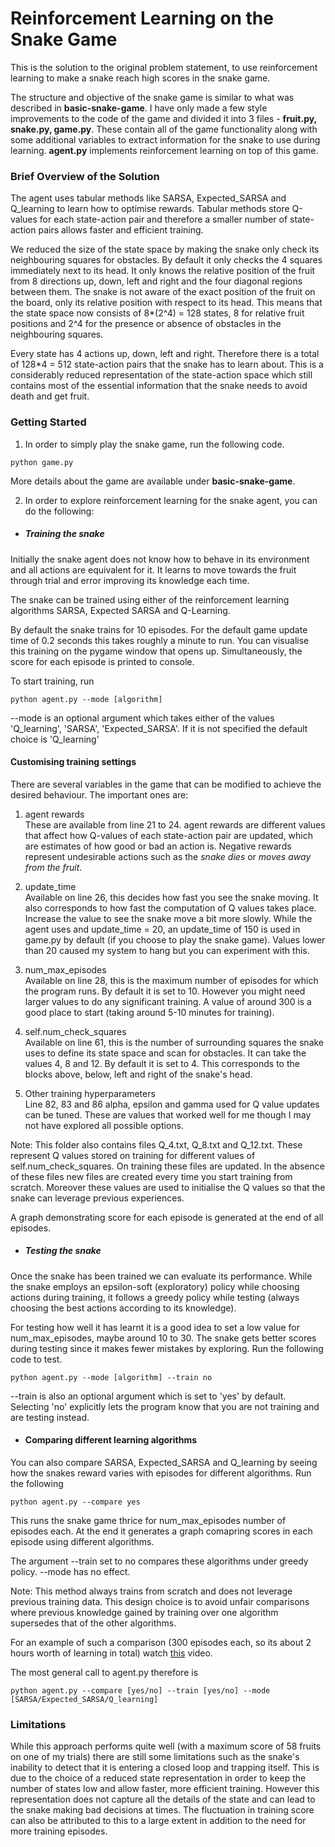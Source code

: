 # Reinforcement Learning on the Snake Game

This is the solution to the original problem statement, to use reinforcement learning to make a snake reach high scores in the snake game.

The structure and objective of the snake game is similar to what was described in __basic-snake-game__. I have only made a few style improvements to the code of the game and divided it into 3 files - __fruit.py, snake.py, game.py__. These contain all of the game functionality along with some additional variables to extract information for the snake to use during learning. __agent.py__ implements reinforcement learning on top of this game.

### Brief Overview of the Solution
The agent uses tabular methods like SARSA, Expected_SARSA and Q_learning to learn how to optimise rewards. Tabular methods store Q-values for each state-action pair and therefore a smaller number of state-action pairs allows faster and efficient training.

We reduced the size of the state space by making the snake only check its neighbouring squares for obstacles. By default it only checks the 4 squares immediately next to its head. It only knows the relative position of the fruit from 8 directions up, down, left and right and the four diagonal regions between them. The snake is not aware of the exact position of the fruit on the board, only its relative position with respect to its head. This means that the state space now consists of 8*(2^4) = 128 states, 8 for relative fruit positions and 2^4 for the presence or absence of obstacles in the neighbouring squares.

Every state has 4 actions up, down, left and right. Therefore there is a total of 128*4 = 512 state-action pairs that the snake has to learn about. This is a considerably reduced representation of the state-action space which still contains most of the essential information that the snake needs to avoid death and get fruit.


### Getting Started

1) In order to simply play the snake game, run the following code.
~~~
python game.py
~~~
More details about the game are available under __basic-snake-game__.

2) In order to explore reinforcement learning for the snake agent, you can do the following:

- ##### Training the snake
Initially the snake agent does not know how to behave in its environment and all actions are equivalent for it. It learns to move towards the fruit through trial and error improving its knowledge each time.

 The snake can be trained using either of the reinforcement learning algorithms SARSA, Expected SARSA and Q-Learning.

 By default the snake trains for 10 episodes. For the default game update time of 0.2 seconds this takes roughly a minute to run. You can visualise this training on the pygame window that opens up. Simultaneously, the score for each episode is printed to console.

 To start training, run
 ~~~
 python agent.py --mode [algorithm]
 ~~~
 --mode is an optional argument which takes either of the values 'Q_learning', 'SARSA', 'Expected_SARSA'. If it is not specified the default choice is 'Q_learning'

 #### Customising training settings
 There are several variables in the game that can be modified to achieve the desired behaviour. The important ones are:

 1) agent rewards <br>
 These are available from line 21 to 24. agent rewards are different values that affect how Q-values of each state-action pair are updated, which are estimates of how good or bad an action is. Negative rewards represent undesirable actions such as the _snake dies_ or _moves away from the fruit_.

 2) update_time <br>
 Available on line 26, this decides how fast you see the snake moving. It also corresponds to how fast the computation of Q values takes place. Increase the value to see the snake move a bit more slowly. While the agent uses and update_time = 20, an update_time of 150 is used in game.py by default (if you choose to play the snake game). Values lower than 20 caused my system to hang but you can experiment with this.

 3) num_max_episodes <br>
 Available on line 28, this is the maximum number of episodes for which the program runs. By default it is set to 10. However you might need larger values to do any significant training. A value of around 300 is a good place to start (taking around 5-10 minutes for training).

 4) self.num_check_squares <br>
 Available on line 61, this is the number of surrounding squares the snake uses to define its state space and scan for obstacles. It can take the values 4, 8 and 12. By default it is set to 4. This corresponds to the blocks above, below, left and right of the snake's head.

 5) Other training hyperparameters <br>
 Line 82, 83 and 86
 alpha, epsilon and gamma used for Q value updates can be tuned. These are values that worked well for me though I may not have explored all possible options.

 Note: This folder also contains files Q_4.txt, Q_8.txt and Q_12.txt. These represent Q values stored on training for different values of self.num_check_squares. On training these files are updated. In the absence of these files new files are created every time you start training from scratch. Moreover these values are used to initialise the Q values so that the snake can leverage previous experiences.

 A graph demonstrating score for each episode is generated at the end of all episodes.

- ##### Testing the snake
 Once the snake has been trained we can evaluate its performance. While the snake employs an epsilon-soft (exploratory) policy while choosing actions during training, it follows a greedy policy while testing (always choosing the best actions according to its knowledge).

 For testing how well it has learnt it is a good idea to set a low value for num_max_episodes, maybe around 10 to 30. The snake gets better scores during testing since it makes fewer mistakes by exploring. Run the following code to test.
 ~~~
 python agent.py --mode [algorithm] --train no
 ~~~
 --train is also an optional argument which is set to 'yes' by default. Selecting 'no' explicitly lets the program know that you are not training and are testing instead.

- #### Comparing different learning algorithms
 You can also compare SARSA, Expected_SARSA and Q_learning by seeing how the snakes reward varies with episodes for different algorithms. Run the following
 ~~~
 python agent.py --compare yes
 ~~~
 This runs the snake game thrice for num_max_episodes number of episodes each. At the end it generates a graph comapring scores in each episode using different algorithms.

 The argument --train set to no compares these algorithms under greedy policy. --mode has no effect.

 Note: This method always trains from scratch and does not leverage previous training data. This design choice is to avoid unfair comparisons where previous knowledge gained by training over one algorithm supersedes that of the other algorithms.

 For an example of such a comparison (300 episodes each, so its about 2 hours worth of learning in total) watch [this](https://drive.google.com/file/d/1JjylKlK8kachEsdyanH9KO7Az1WJMub8/view?usp=sharing) video.

The most general call to agent.py therefore is
~~~
python agent.py --compare [yes/no] --train [yes/no] --mode [SARSA/Expected_SARSA/Q_learning]
~~~

### Limitations
While this approach performs quite well (with a maximum score of 58 fruits on one of my trials) there are still some limitations such as the snake's inability to detect that it is entering a closed loop and trapping itself. This is due to the choice of a reduced state representation in order to keep the number of states low and allow faster, more efficient training. However this representation does not capture all the details of the state and can lead to the snake making bad decisions at times. The fluctuation in training score can also be attributed to this to a large extent in addition to the need for more training episodes.
